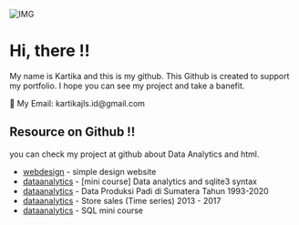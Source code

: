 ![IMG](https://github.com/MrNoTaiL/SQL-mini-course/assets/98092595/dbaafae0-64dc-4e30-8052-1058a16e260e)

# Hi, there !! 
My name is Kartika and this is my github. This Github is created to support my portfolio. I hope you can see my project and take a banefit.

<p> 📧 My Email: kartikajls.id@gmail.com</p>

## Resource on Github !!
you can check my project at github about Data Analytics and html.
- [webdesign](https://github.com/MrNoTaiL/simple1-webdesign) - simple design website
- [dataanalytics](https://github.com/MrNoTaiL/Exercise---Chinook-database) - [mini course] Data analytics and sqlite3 syntax
- [dataanalytics](https://github.com/MrNoTaiL/Report-Tanaman-Padi-di-Pulau-Sumatera) - Data Produksi Padi di Sumatera Tahun 1993-2020
- [dataanalytics](https://github.com/MrNoTaiL/kaggle-Store-Sales-Time-Series-Forecasting) - Store sales (Time series) 2013 - 2017
- [dataanalytics](https://github.com/MrNoTaiL/SQL-mini-course) - SQL mini course









<!---
MrNoTaiL/MrNoTaiL is a ✨ special ✨ repository because its `README.md` (this file) appears on your GitHub profile.
You can click the Preview link to take a look at your changes.
--->
